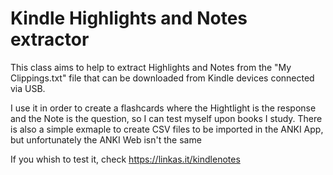 # Kindle Highlights and Notes extractor
This class aims to help to extract Highlights and Notes from the "My Clippings.txt" file that can be downloaded from Kindle devices connected via USB.

I use it in order to create a flashcards where the Hightlight is the response and the Note is the question, so I can test myself upon books I study.
There is also a simple exmaple to create CSV files to be imported in the ANKI App, but unfortunately the ANKI Web isn't the same

If you whish to test it, check https://linkas.it/kindlenotes
